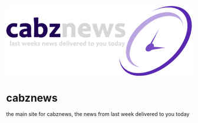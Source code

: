 <div align="center">
    <img src="logov1.png">
</div>



# cabznews

the main site for cabznews, the news from last week delivered to you today